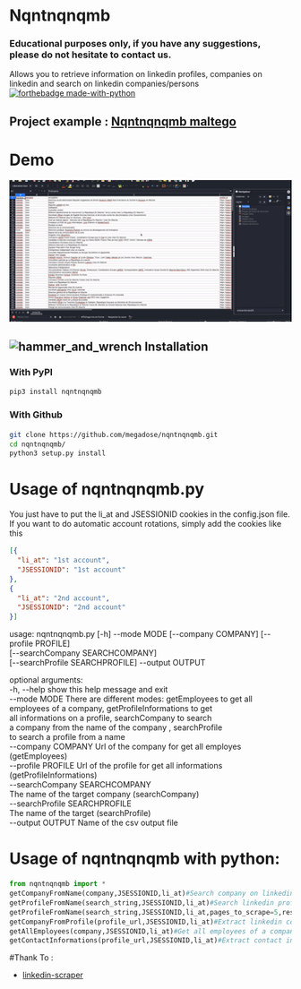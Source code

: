 # Nqntnqnqmb
### Educational purposes only, if you have any suggestions, please do not hesitate to contact us.
Allows you to retrieve information on linkedin profiles, companies on linkedin and search on linkedin companies/persons
[![forthebadge made-with-python](http://ForTheBadge.com/images/badges/made-with-python.svg)](https://www.python.org/)
## Project example : [Nqntnqnqmb maltego](https://github.com/megadose/nqntnqnqmb-maltego)

# Demo
![](demo.gif)

## ![hammer_and_wrench](https://github.githubassets.com/images/icons/emoji/unicode/1f6e0.png) Installation

### With PyPI

```bash
pip3 install nqntnqnqmb
```

### With Github

```bash
git clone https://github.com/megadose/nqntnqnqmb.git
cd nqntnqnqmb/
python3 setup.py install
```

# Usage of nqntnqnqmb.py 
You just have to put the li_at and JSESSIONID cookies in the config.json file. If you want to do automatic account rotations, simply add the cookies like this
```json
[{
  "li_at": "1st account",
  "JSESSIONID": "1st account"
},
{
  "li_at": "2nd account",
  "JSESSIONID": "2nd account"
}]
```

usage: nqntnqnqmb.py [-h] --mode MODE [--company COMPANY] [--profile PROFILE]  
                     [--searchCompany SEARCHCOMPANY]  
                     [--searchProfile SEARCHPROFILE] --output OUTPUT  
  
optional arguments:  
  -h, --help            show this help message and exit  
  --mode MODE           There are different modes: getEmployees to get all  
                        employees of a company, getProfileInformations to get  
                        all informations on a profile, searchCompany to search  
                        a company from the name of the company , searchProfile  
                        to search a profile from a name  
  --company COMPANY     Url of the company for get all employes (getEmployees)  
  --profile PROFILE     Url of the profile for get all informations  
                        (getProfileInformations)  
  --searchCompany SEARCHCOMPANY  
                        The name of the target company (searchCompany)  
  --searchProfile SEARCHPROFILE  
                        The name of the target (searchProfile)  
  --output OUTPUT       Name of the csv output file  
  

# Usage of nqntnqnqmb with python:

```python
from nqntnqnqmb import *
getCompanyFromName(company,JSESSIONID,li_at)#Search company on linkedin from name
getProfileFromName(search_string,JSESSIONID,li_at)#Search linkedin profile from name (Simple Usage)
getProfileFromName(search_string,JSESSIONID,li_at,pages_to_scrape=5,results_per_page=20)#Search linkedin profile from name (Advanced Usage)
getCompanyFromProfile(profile_url,JSESSIONID,li_at)#Extract linkedin company from a profile
getAllEmployees(company,JSESSIONID,li_at)#Get all employees of a company from the linkedin company url
getContactInformations(profile_url,JSESSIONID,li_at)#Extract contact informations from a profiles like the email, phone number and more
```

#Thank To :
- [linkedin-scraper](https://github.com/hakimkhalafi/linkedin-scraper)
